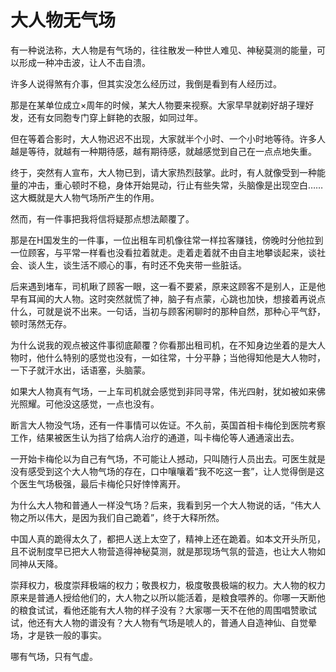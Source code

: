 # 大人物无气场

有一种说法称，大人物是有气场的，往往散发一种世人难见、神秘莫测的能量，可以形成一种冲击波，让人不击自溃。 

许多人说得煞有介事，但其实没怎么经历过，我倒是看到有人经历过。 

那是在某单位成立×周年的时候，某大人物要来视察。大家早早就剃好胡子理好发，还有女同胞专门穿上鲜艳的衣服，如同过年。 

但在等着合影时，大人物迟迟不出现，大家就半个小时、一个小时地等待。许多人越是等待，就越有一种期待感，越有期待感，就越感觉到自己在一点点地失重。 

终于，突然有人宣布，大人物已到，请大家热烈鼓掌。此时，有人就像受到一种能量的冲击，重心顿时不稳，身体开始晃动，行止有些失常，头脑像是出现空白……这大概就是大人物气场所产生的作用。 

然而，有一件事把我将信将疑那点想法颠覆了。 

那是在H国发生的一件事，一位出租车司机像往常一样拉客赚钱，傍晚时分他拉到一位顾客，与平常一样看也没看拉着就走。走着走着就不由自主地攀谈起来，谈社会、谈人生，谈生活不顺心的事，有时还不免夹带一些脏话。 

后来遇到堵车，司机瞅了顾客一眼，这一看不要紧，原来这顾客不是别人，正是他早有耳闻的大人物。这时突然就慌了神，脑子有点蒙，心跳也加快，想接着再说点什么，可就是说不出来。一句话，当初与顾客闲聊时的那种自然，那种心平气舒，顿时荡然无存。 

为什么说我的观点被这件事彻底颠覆？你看那出租司机，在不知身边坐着的是大人物时，他什么特别的感觉也没有，一如往常，十分平静；当他得知他是大人物时，一下子就汗水出，话语塞，头脑蒙。 

如果大人物真有气场，一上车司机就会感觉到非同寻常，伟光四射，犹如被如来佛光照耀。可他没这感觉，一点也没有。 

断言大人物没气场，还有一件事情可以佐证。不久前，英国首相卡梅伦到医院考察工作，结果被医生认为挡了给病人治疗的通道，叫卡梅伦等人通通滚出去。 

一开始卡梅伦以为自己有气场，不可能让人撼动，只叫随行人员出去。可医生就是没有感受到这个大人物气场的存在，口中嚷嚷着“我不吃这一套”，让人觉得倒是这个医生气场极强，最后卡梅伦只好悻悻离开。 

为什么大人物和普通人一样没气场？后来，我看到另一个大人物说的话，“伟大人物之所以伟大，是因为我们自己跪着”，终于大释所然。 

中国人真的跪得太久了，都把人送上太空了，精神上还在跪着。如本文开头所见，且不说制度早已把大人物营造得神秘莫测，就是那现场气氛的营造，也让大人物如同神从天降。 

崇拜权力，极度崇拜极端的权力；敬畏权力，极度敬畏极端的权力。大人物的权力原来是普通人授给他们的，大人物之以所以能活着，是粮食喂养的。你哪一天断他的粮食试试，看他还能有大人物的样子没有？大家哪一天不在他的周围唱赞歌试试，他还有大人物的谱没有？大人物有气场是唬人的，普通人自造神仙、自觉晕场，才是铁一般的事实。 

哪有气场，只有气虚。